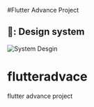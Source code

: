 #Flutter Advance Project

## 🎨: Design system

![System Desgin](https://github.com/QussayITE/flutteradvace/assets/60648427/54803500-d6a9-45ae-a612-8ae088afe2fd)


# flutteradvace
 flutter advance project
